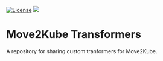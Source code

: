[![License](https://img.shields.io/:license-apache-blue.svg)](https://www.apache.org/licenses/LICENSE-2.0.html)
[<img src="https://img.shields.io/badge/slack-konveyor/move2kube-green.svg?logo=slack">](https://kubernetes.slack.com/archives/CR85S82A2)

# Move2Kube Transformers

A repository for sharing custom tranformers for Move2Kube.
